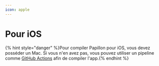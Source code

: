 ```yaml
---
icon: apple
---
```


# Pour iOS

{% hint style="danger" %}Pour compiler Papillon pour iOS, vous devez posséder un Mac. Si vous n'en avez pas, vous pouvez utiliser un pipeline comme [GitHub Actions](https://github.com/PapillonApp/Papillon/blob/main/.github/workflows/start_build.yml) afin de compiler l'app.{% endhint %}

